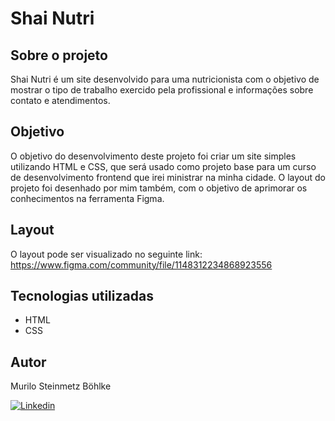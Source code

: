 # Shai Nutri

## Sobre o projeto

Shai Nutri é um site desenvolvido para uma nutricionista com o objetivo de mostrar o tipo de trabalho exercido pela profissional e informações sobre contato e atendimentos.

## Objetivo

O objetivo do desenvolvimento deste projeto foi criar um site simples utilizando HTML e CSS, que será usado como projeto base para um curso de desenvolvimento frontend que irei ministrar na minha cidade. O layout do projeto foi desenhado por mim também, com o objetivo de aprimorar os conhecimentos na ferramenta Figma.

## Layout

O layout pode ser visualizado no seguinte link: https://www.figma.com/community/file/1148312234868923556

## Tecnologias utilizadas

- HTML
- CSS

## Autor

Murilo Steinmetz Böhlke

[![Linkedin](https://img.shields.io/badge/-LinkedIn-blue?style=for-the-badge&logo=Linkedin&logoColor=white)](https://www.linkedin.com/in/murilobohlke/)
